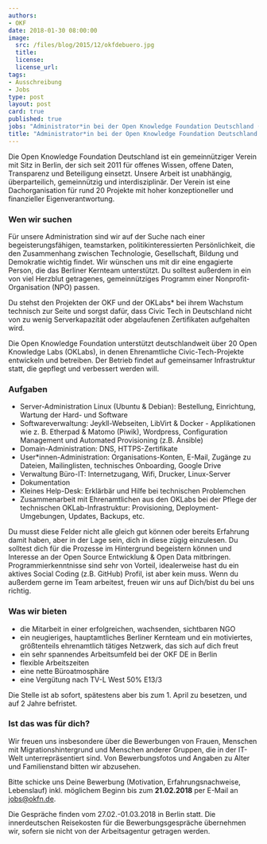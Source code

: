 ```yaml
---
authors: 
- OKF
date: 2018-01-30 08:00:00
image:
  src: /files/blog/2015/12/okfdebuero.jpg
  title: 
  license:
  license_url: 
tags:
- Ausschreibung
- Jobs
type: post
layout: post
card: true
published: true
jobs: "Administrator*in bei der Open Knowledge Foundation Deutschland (50% E13/3, ab sofort)"
title: "Administrator*in bei der Open Knowledge Foundation Deutschland (50% E13/3, ab sofort)"
---
```


Die Open Knowledge Foundation Deutschland ist ein gemeinnütziger Verein mit Sitz in Berlin, der sich seit 2011 für offenes Wissen, offene Daten, Transparenz und Beteiligung einsetzt. Unsere Arbeit ist unabhängig, überparteilich, gemeinnützig und interdisziplinär. Der Verein ist eine Dachorganisation für rund 20 Projekte mit hoher konzeptioneller und finanzieller Eigenverantwortung. 

<h3>Wen wir suchen</h3>

Für unsere Administration sind wir auf der Suche nach einer begeisterungsfähigen, teamstarken, politikinteressierten Persönlichkeit, die den Zusammenhang zwischen Technologie, Gesellschaft, Bildung und Demokratie wichtig findet. Wir wünschen uns mit dir eine engagierte Person, die das Berliner Kernteam unterstützt. Du solltest außerdem in ein von viel Herzblut getragenes, gemeinnütziges Programm einer Nonprofit-Organisation (NPO) passen.

Du stehst den Projekten der OKF und der OKLabs* bei ihrem Wachstum technisch zur Seite und sorgst dafür, dass Civic Tech in Deutschland nicht von zu wenig Serverkapazität oder abgelaufenen Zertifikaten aufgehalten wird.

Die Open Knowledge Foundation unterstützt deutschlandweit über 20 Open Knowledge Labs (OKLabs), in denen Ehrenamtliche Civic-Tech-Projekte entwickeln und betreiben. Der Betrieb findet auf gemeinsamer Infrastruktur statt, die gepflegt und verbessert werden will.

<h3>Aufgaben</h3>

* Server-Administration Linux (Ubuntu & Debian): Bestellung, Einrichtung, Wartung der Hard- und Software
* Softwareverwaltung: Jeykll-Webseiten, LibVirt & Docker - Applikationen wie z. B. Etherpad & Matomo (Piwik), Wordpress, Configuration Management und Automated Provisioning (z.B. Ansible)
* Domain-Administration: DNS, HTTPS-Zertifikate
* User*innen-Administration: Organisations-Konten, E-Mail, Zugänge zu Dateien, Mailinglisten, technisches Onboarding, Google Drive
* Verwaltung Büro-IT: Internetzugang, Wifi, Drucker, Linux-Server
* Dokumentation
* Kleines Help-Desk: Erklärbär und Hilfe bei technischen Problemchen
* Zusammenarbeit mit Ehrenamtlichen aus den OKLabs bei der Pflege der technischen OKLab-Infrastruktur: Provisioning, Deployment-Umgebungen, Updates, Backups, etc.

Du musst diese Felder nicht alle gleich gut können oder bereits Erfahrung damit haben, aber in der Lage sein, dich in diese zügig einzulesen. Du solltest dich für die Prozesse im Hintergrund begeistern können und Interesse an der Open Source Entwicklung & Open Data mitbringen. Programmierkenntnisse sind sehr von Vorteil, idealerweise hast du ein aktives Social Coding (z.B. GitHub) Profil, ist aber kein muss. Wenn du außerdem gerne im Team arbeitest, freuen wir uns auf Dich/bist du bei uns richtig.

<h3>Was wir bieten</h3>

* die Mitarbeit in einer erfolgreichen, wachsenden, sichtbaren NGO
* ein neugieriges, hauptamtliches Berliner Kernteam und ein motiviertes, größtenteils ehrenamtlich tätiges Netzwerk, das sich auf dich freut
* ein sehr spannendes Arbeitsumfeld bei der OKF DE in Berlin
* flexible Arbeitszeiten
* eine nette Büroatmosphäre
* eine Vergütung nach TV-L West 50% E13/3

Die Stelle ist ab sofort, spätestens aber bis zum 1. April zu besetzen, und auf 2 Jahre befristet.

<h3>Ist das was für dich?</h3>

Wir freuen uns insbesondere über die Bewerbungen von Frauen, Menschen mit Migrationshintergrund und Menschen anderer Gruppen, die in der IT-Welt unterrepräsentiert sind. Von Bewerbungsfotos und Angaben zu Alter und Familienstand bitten wir abzusehen.
 
Bitte schicke uns Deine Bewerbung (Motivation, Erfahrungsnachweise, Lebenslauf) inkl. möglichem Beginn bis zum **21.02.2018** per E-Mail an <a href="mailto:jobs@okfn.de">jobs@okfn.de</a>. 

Die Gespräche finden vom 27.02.-01.03.2018 in Berlin statt. Die innerdeutschen Reisekosten für die Bewerbungsgespräche übernehmen wir, sofern sie nicht von der Arbeitsagentur getragen werden. 


